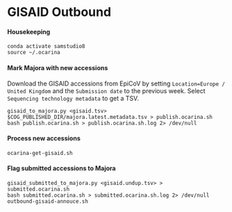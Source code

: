 # GISAID Outbound

#### Housekeeping

    conda activate samstudio8
    source ~/.ocarina

#### Mark Majora with new accessions

Download the GISAID accessions from EpiCoV by setting `Location=Europe / United Kingdom` and the `Submission date` to the previous week.
Select `Sequencing technology metadata` to get a TSV.

    gisaid_to_majora.py <gisaid.tsv> $COG_PUBLISHED_DIR/majora.latest.metadata.tsv > publish.ocarina.sh
    bash publish.ocarina.sh > publish.ocarina.sh.log 2> /dev/null

#### Process new accessions

    ocarina-get-gisaid.sh

#### Flag submitted accessions to Majora

    gisaid_submitted_to_majora.py <gisaid.undup.tsv> > submitted.ocarina.sh
    bash submitted.ocarina.sh > submitted.ocarina.sh.log 2> /dev/null
    outbound-gisaid-annouce.sh
